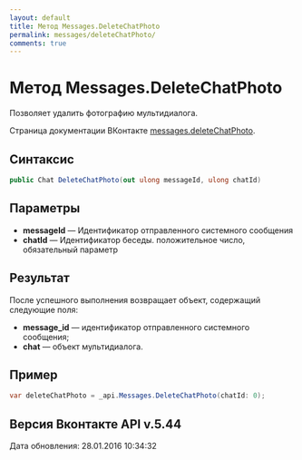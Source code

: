 ```yaml
---
layout: default
title: Метод Messages.DeleteChatPhoto
permalink: messages/deleteChatPhoto/
comments: true
---
```

# Метод Messages.DeleteChatPhoto
Позволяет удалить фотографию мультидиалога.

Страница документации ВКонтакте [messages.deleteChatPhoto](https://vk.com/dev/messages.deleteChatPhoto).

## Синтаксис
``` csharp
public Chat DeleteChatPhoto(out ulong messageId, ulong chatId)
```

## Параметры
+ **messageId** — Идентификатор отправленного системного сообщения
+ **chatId** — Идентификатор беседы. положительное число, обязательный параметр

## Результат
После успешного выполнения возвращает объект, содержащий следующие поля: 
+ **message_id** — идентификатор отправленного системного сообщения; 
+ **chat** — объект мультидиалога.

## Пример
``` csharp
var deleteChatPhoto = _api.Messages.DeleteChatPhoto(chatId: 0);
```

## Версия Вконтакте API v.5.44
Дата обновления: 28.01.2016 10:34:32
